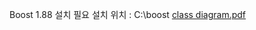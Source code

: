 Boost 1.88 설치 필요
설치 위치 : C:\boost
[class diagram.pdf](https://github.com/user-attachments/files/20009610/class.diagram.pdf)
